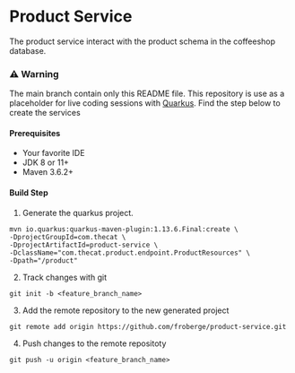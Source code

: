 # Product Service
The product service interact with the product schema in the coffeeshop database.

### :warning: Warning
The main branch contain only this README file. This repository is use as a placeholder for live coding sessions with [Quarkus](https://quarkus.io/). Find the step below to create the services

#### Prerequisites
* Your favorite IDE
* JDK 8 or 11+ 
* Maven 3.6.2+

#### Build Step
1. Generate the quarkus project.
```
mvn io.quarkus:quarkus-maven-plugin:1.13.6.Final:create \
-DprojectGroupId=com.thecat \
-DprojectArtifactId=product-service \
-DclassName="com.thecat.product.endpoint.ProductResources" \
-Dpath="/product"
```

2. Track changes with git 
```
git init -b <feature_branch_name>
```

3. Add the remote repository to the new generated project
```
git remote add origin https://github.com/froberge/product-service.git
```
4. Push changes to the remote repositoty
```
git push -u origin <feature_branch_name>
```


